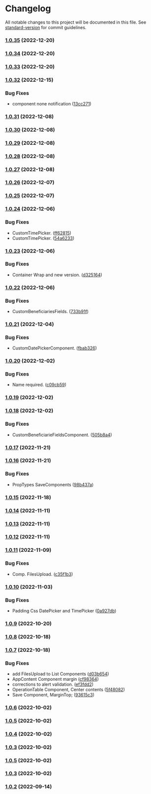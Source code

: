 # Changelog

All notable changes to this project will be documented in this file. See [standard-version](https://github.com/conventional-changelog/standard-version) for commit guidelines.

### [1.0.35](https://github.com/AgsiSistemas/agsi.br.componente/compare/v1.0.34...v1.0.35) (2022-12-20)

### [1.0.34](https://github.com/AgsiSistemas/agsi.br.componente/compare/v1.0.33...v1.0.34) (2022-12-20)

### [1.0.33](https://github.com/AgsiSistemas/agsi.br.componente/compare/v1.0.32...v1.0.33) (2022-12-20)

### [1.0.32](https://github.com/AgsiSistemas/agsi.br.componente/compare/v1.0.31...v1.0.32) (2022-12-15)


### Bug Fixes

* component none notification ([13cc271](https://github.com/AgsiSistemas/agsi.br.componente/commit/13cc271ad1e60e2aa0f80f7b3815513b4ab029c3))

### [1.0.31](https://github.com/AgsiSistemas/agsi.br.componente/compare/v1.0.30...v1.0.31) (2022-12-08)

### [1.0.30](https://github.com/AgsiSistemas/agsi.br.componente/compare/v1.0.29...v1.0.30) (2022-12-08)

### [1.0.29](https://github.com/AgsiSistemas/agsi.br.componente/compare/v1.0.28...v1.0.29) (2022-12-08)

### [1.0.28](https://github.com/AgsiSistemas/agsi.br.componente/compare/v1.0.27...v1.0.28) (2022-12-08)

### [1.0.27](https://github.com/AgsiSistemas/agsi.br.componente/compare/v1.0.26...v1.0.27) (2022-12-08)

### [1.0.26](https://github.com/AgsiSistemas/agsi.br.componente/compare/v1.0.25...v1.0.26) (2022-12-07)

### [1.0.25](https://github.com/AgsiSistemas/agsi.br.componente/compare/v1.0.24...v1.0.25) (2022-12-07)

### [1.0.24](https://github.com/AgsiSistemas/agsi.br.componente/compare/v1.0.23...v1.0.24) (2022-12-06)


### Bug Fixes

* CustomTimePicker. ([ff62815](https://github.com/AgsiSistemas/agsi.br.componente/commit/ff62815060599007e353e14b37c308880280b886))
* CustomTimePicker. ([54a6233](https://github.com/AgsiSistemas/agsi.br.componente/commit/54a62336ac4f130ab29e1498a36e73e4835b1b8b))

### [1.0.23](https://github.com/AgsiSistemas/agsi.br.componente/compare/v1.0.22...v1.0.23) (2022-12-06)


### Bug Fixes

* Container Wrap and new version. ([d325164](https://github.com/AgsiSistemas/agsi.br.componente/commit/d325164879a05e92c8e1cca4e6b6b699489ddc32))

### [1.0.22](https://github.com/AgsiSistemas/agsi.br.componente/compare/v1.0.21...v1.0.22) (2022-12-06)


### Bug Fixes

* CustomBeneficiariesFields. ([733b91f](https://github.com/AgsiSistemas/agsi.br.componente/commit/733b91f35f2e9fa57c25f15a069d4cacd3ef504a))

### [1.0.21](https://github.com/AgsiSistemas/agsi.br.componente/compare/v1.0.20...v1.0.21) (2022-12-04)


### Bug Fixes

* CustomDatePickerComponent. ([fbab326](https://github.com/AgsiSistemas/agsi.br.componente/commit/fbab32696b86401b7483d8fd2bfcc4bf95f4f4c5))

### [1.0.20](https://github.com/AgsiSistemas/agsi.br.componente/compare/v1.0.19...v1.0.20) (2022-12-02)


### Bug Fixes

* Name required. ([c09cb59](https://github.com/AgsiSistemas/agsi.br.componente/commit/c09cb5925e60761857ee1d1c70407d0f7705bc77))

### [1.0.19](https://github.com/AgsiSistemas/agsi.br.componente/compare/v1.0.18...v1.0.19) (2022-12-02)

### [1.0.18](https://github.com/AgsiSistemas/agsi.br.componente/compare/v1.0.17...v1.0.18) (2022-12-02)


### Bug Fixes

* CustomBeneficiarieFieldsComponent. ([505b8a4](https://github.com/AgsiSistemas/agsi.br.componente/commit/505b8a4fdbab739d2d2d108a56addab47a76dc8e))

### [1.0.17](https://github.com/AgsiSistemas/agsi.br.componente/compare/v1.0.16...v1.0.17) (2022-11-21)

### [1.0.16](https://github.com/AgsiSistemas/agsi.br.componente/compare/v1.0.15...v1.0.16) (2022-11-21)


### Bug Fixes

* PropTypes SaveComponents ([98b437a](https://github.com/AgsiSistemas/agsi.br.componente/commit/98b437a9a637f0c8920fba2394807c1c6e2d3ef3))

### [1.0.15](https://github.com/AgsiSistemas/agsi.br.componente/compare/v1.0.14...v1.0.15) (2022-11-18)

### [1.0.14](https://github.com/AgsiSistemas/agsi.br.componente/compare/v1.0.13...v1.0.14) (2022-11-11)

### [1.0.13](https://github.com/AgsiSistemas/agsi.br.componente/compare/v1.0.12...v1.0.13) (2022-11-11)

### [1.0.12](https://github.com/AgsiSistemas/agsi.br.componente/compare/v1.0.11...v1.0.12) (2022-11-11)

### [1.0.11](https://github.com/AgsiSistemas/agsi.br.componente/compare/v1.0.10...v1.0.11) (2022-11-09)


### Bug Fixes

* Comp. FilesUpload. ([c35f1b3](https://github.com/AgsiSistemas/agsi.br.componente/commit/c35f1b3c04091049fbf399fa622be7cab4ef8292))

### [1.0.10](https://github.com/AgsiSistemas/agsi.br.componente/compare/v1.0.9...v1.0.10) (2022-11-03)


### Bug Fixes

* Padding Css DatePicker and TimePicker ([0a927db](https://github.com/AgsiSistemas/agsi.br.componente/commit/0a927dbbb9d2bba5e1a31b995f70f3ea48ea733e))

### [1.0.9](https://github.com/AgsiSistemas/agsi.br.componente/compare/v1.0.8...v1.0.9) (2022-10-20)

### [1.0.8](https://github.com/AgsiSistemas/agsi.br.componente/compare/v1.0.7...v1.0.8) (2022-10-18)

### [1.0.7](https://github.com/AgsiSistemas/agsi.br.componente/compare/v1.0.2...v1.0.7) (2022-10-18)


### Bug Fixes

* add FilesUpload to List Components ([d03b654](https://github.com/AgsiSistemas/agsi.br.componente/commit/d03b6546a82fba77d70fd2710de1453bc50b45fe))
* AppContent Component margin ([cf98364](https://github.com/AgsiSistemas/agsi.br.componente/commit/cf98364326f86a33b4dcebf769590af012b3d039))
* corrections to alert validation. ([ef3fdd2](https://github.com/AgsiSistemas/agsi.br.componente/commit/ef3fdd26922a8e0b7994b15d328fa802dd3d2be4))
* OperationTable Component, Center contents ([5f48082](https://github.com/AgsiSistemas/agsi.br.componente/commit/5f48082d3081995a7a21926b3ffeff8fbefa3b10))
* Save Component, MarginTop; ([93615c3](https://github.com/AgsiSistemas/agsi.br.componente/commit/93615c30d338485de0936a29c019646c0e3b5500))

### [1.0.6](https://github.com/AgsiSistemas/agsi.br.componente/compare/v1.0.2...v1.0.6) (2022-10-02)

### [1.0.5](https://github.com/AgsiSistemas/agsi.br.componente/compare/v1.0.2...v1.0.5) (2022-10-02)

### [1.0.4](https://github.com/AgsiSistemas/agsi.br.componente/compare/v1.0.2...v1.0.4) (2022-10-02)

### [1.0.3](https://github.com/AgsiSistemas/agsi.br.componente/compare/v1.0.2...v1.0.3) (2022-10-02)

### [1.0.5](https://github.com/AgsiSistemas/agsi.br.componente/compare/v1.0.2...v1.0.5) (2022-10-02)

### [1.0.3](https://github.com/AgsiSistemas/agsi.br.componente/compare/v1.0.2...v1.0.3) (2022-10-02)

### [1.0.2](https://github.com/AgsiSistemas/agsi.br.componente/compare/v1.0.6...v1.0.2) (2022-09-14)
